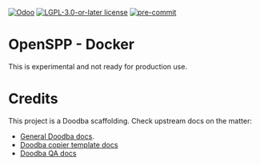 [![Odoo](https://img.shields.io/badge/odoo-v15.0-a3478a)](https://github.com/odoo/odoo/tree/15.0)
[![LGPL-3.0-or-later license](https://img.shields.io/badge/license-LGPL--3.0--or--later-success})](LICENSE)
[![pre-commit](https://img.shields.io/badge/pre--commit-enabled-brightgreen?logo=pre-commit&logoColor=white)](https://pre-commit.com/)

# OpenSPP - Docker

This is experimental and not ready for production use.

# Credits

This project is a Doodba scaffolding. Check upstream docs on the matter:

- [General Doodba docs](https://github.com/Tecnativa/doodba).
- [Doodba copier template docs](https://github.com/Tecnativa/doodba-copier-template)
- [Doodba QA docs](https://github.com/Tecnativa/doodba-qa)

